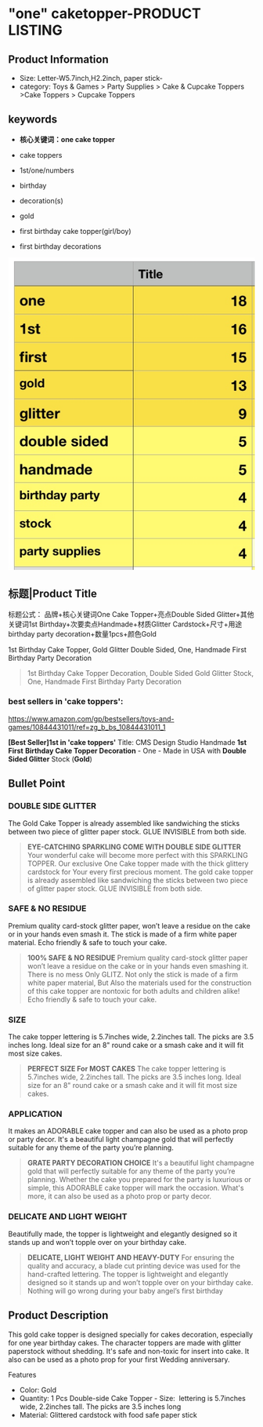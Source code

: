 # "one" caketopper-PRODUCT LISTING
## Product Information
- Size: Letter-W5.7inch,H2.2inch, paper stick-
- category: Toys & Games > Party Supplies > Cake & Cupcake Toppers >Cake Toppers > Cupcake Toppers

## keywords
- **核心关键词：one cake topper**
- cake toppers
- 1st/one/numbers
- birthday
- decoration(s)
- gold

- first birthday cake topper(girl/boy)
- first birthday decorations

![](media/15397809479071.jpg)



## 标题|Product Title

标题公式：
品牌+核心关键词One Cake Topper+亮点Double Sided Glitter+其他关键词1st Birthday+次要卖点Handmade+材质Glitter Cardstock+尺寸+用途birthday party decoration+数量1pcs+颜色Gold

1st Birthday Cake Topper, Gold Glitter Double Sided, One, Handmade First Birthday Party Decoration

> 1st Birthday Cake Topper Decoration, Double Sided Gold Glitter Stock, One, Handmade First Birthday Party Decoration

### best sellers in 'cake toppers':
 https://www.amazon.com/gp/bestsellers/toys-and-games/10844431011/ref=zg_b_bs_10844431011_1

**[Best Seller]1st in 'cake toppers'**
Title: CMS Design Studio Handmade **1st First** **Birthday Cake Topper Decoration** - One - Made in USA with **Double Sided Glitter** Stock (**Gold**)

## Bullet Point
### DOUBLE SIDE GLITTER  
The Gold Cake Topper is already assembled like sandwiching the sticks between two piece of glitter paper stock. GLUE INVISIBLE from both side.

> **EYE-CATCHING SPARKLING COME WITH DOUBLE SIDE GLITTER**
> Your wonderful cake will become more perfect with this SPARKLING TOPPER. Our exclusive One Cake topper made with the thick glittery cardstock for Your every first precious moment. The gold cake topper is already assembled like sandwiching the sticks between two piece of glitter paper stock. GLUE INVISIBLE from both side. 

### SAFE & NO RESIDUE
Premium quality card-stock glitter paper,  won’t leave a residue on the cake or in your hands even smash it. The stick is made of a firm white paper material. Echo friendly & safe to touch your cake.

> **100% SAFE & NO RESIDUE**
> Premium quality card-stock glitter paper won’t leave a residue on the cake or in your hands even smashing it. There is no mess Only GLITZ. Not only the stick is made of a firm white paper material, But Also the materials used for the construction of this cake topper are nontoxic for both adults and children alike! Echo friendly & safe to touch your cake. 

### SIZE 
The cake topper lettering is 5.7inches wide, 2.2inches tall. The picks are 3.5 inches long. 	Ideal size for an 8" round cake or a smash cake and it will fit most size cakes.

> **PERFECT SIZE For MOST CAKES**
> The cake topper lettering is 5.7inches wide, 2.2inches tall. The picks are 3.5 inches long. 	Ideal size for an 8" round cake or a smash cake and it will fit most size cakes.

### APPLICATION
It makes an ADORABLE cake topper and can also be used as a photo prop or party decor. It's a beautiful light champagne gold that will perfectly suitable for any theme of the party you’re planning. 

> **GRATE PARTY DECORATION CHOICE**
> It's a beautiful light champagne gold that will perfectly suitable for any theme of the party you’re planning. Whether the cake you prepared for the party is luxurious or simple, this ADORABLE cake topper will mark the occasion. What's more, it can also be used as a photo prop or party decor.

### DELICATE AND LIGHT WEIGHT 
Beautifully made, the topper is lightweight and elegantly designed so it stands up and won’t topple over on your birthday cake.

> **DELICATE, LIGHT WEIGHT AND HEAVY-DUTY**
> For ensuring the quality and accuracy, a blade cut printing device was used for the hand-crafted lettering. The topper is lightweight and elegantly designed so it stands up and won’t topple over on your birthday cake. Nothing will go wrong during your baby angel’s first birthday 

## Product Description
This gold cake topper is designed specially for cakes decoration, especially for one year birthday cakes. The character toppers are made with glitter paperstock without shedding. It's safe and non-toxic for insert into cake. It also can be used as a photo prop for your first Wedding anniversary.

Features 
- Color: Gold
- Quantity: 1 Pcs Double-side Cake Topper - Size:  lettering is 5.7inches wide, 2.2inches tall. The picks are 3.5 inches long
- Material: Glittered cardstock with food safe paper stick

